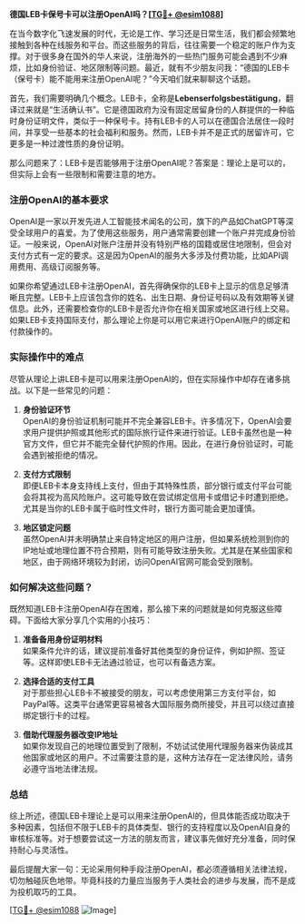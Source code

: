 **德国LEB卡保号卡可以注册OpenAI吗？[[TG💪+ @esim1088](https://t.me/s/esim1088)]**

在当今数字化飞速发展的时代，无论是工作、学习还是日常生活，我们都会频繁地接触到各种在线服务和平台。而这些服务的背后，往往需要一个稳定的账户作为支撑。对于很多身在国外的华人来说，注册海外的一些热门服务可能会遇到不少麻烦，比如身份验证、地区限制等问题。最近，就有不少朋友问我：“德国的LEB卡（保号卡）能不能用来注册OpenAI呢？”今天咱们就来聊聊这个话题。

首先，我们需要明确几个概念。LEB卡，全称是**Lebenserfolgsbestätigung**，翻译过来就是“生活确认书”。它是德国政府为没有固定居留身份的人群提供的一种临时身份证明文件，类似于一种保号卡。持有LEB卡的人可以在德国合法居住一段时间，并享受一些基本的社会福利和服务。然而，LEB卡并不是正式的居留许可，它更多是一种过渡性质的身份证明。

那么问题来了：LEB卡是否能够用于注册OpenAI呢？答案是：理论上是可以的，但实际上会有一些限制和需要注意的地方。

### 注册OpenAI的基本要求

OpenAI是一家以开发先进人工智能技术闻名的公司，旗下的产品如ChatGPT等深受全球用户的喜爱。为了使用这些服务，用户通常需要创建一个账户并完成身份验证。一般来说，OpenAI对账户注册并没有特别严格的国籍或居住地限制，但会对支付方式有一定的要求。这是因为OpenAI的服务大多涉及付费功能，比如API调用费用、高级订阅服务等。

如果你希望通过LEB卡注册OpenAI，首先得确保你的LEB卡上显示的信息足够清晰且完整。LEB卡上应该包含你的姓名、出生日期、身份证号码以及有效期等关键信息。此外，还需要检查你的LEB卡是否允许你在相关国家或地区进行线上交易。如果LEB卡支持国际支付，那么理论上你是可以用它来进行OpenAI账户的绑定和付款操作的。

### 实际操作中的难点

尽管从理论上讲LEB卡是可以用来注册OpenAI的，但在实际操作中却存在诸多挑战。以下是一些常见的问题：

1. **身份验证环节**  
   OpenAI的身份验证机制可能并不完全兼容LEB卡。许多情况下，OpenAI会要求用户提供护照或其他形式的国际旅行证件来进行验证。LEB卡虽然也是一种官方文件，但它并不能完全替代护照的作用。因此，在进行身份验证时，可能会遇到被拒绝的情况。

2. **支付方式限制**  
   即便LEB卡本身支持线上支付，但由于其特殊性质，部分银行或支付平台可能会将其视为高风险账户。这可能导致在尝试绑定信用卡或借记卡时遭到拒绝。尤其是当你的LEB卡属于临时性文件时，银行方面可能会更加谨慎。

3. **地区锁定问题**  
   虽然OpenAI并未明确禁止来自特定地区的用户注册，但如果系统检测到你的IP地址或地理位置不符合预期，则有可能导致注册失败。尤其是在某些国家和地区，由于网络环境较为封闭，访问OpenAI官网可能会受到限制。

### 如何解决这些问题？

既然知道LEB卡注册OpenAI存在困难，那么接下来的问题就是如何克服这些障碍。下面给大家分享几个实用的小技巧：

1. **准备备用身份证明材料**  
   如果条件允许的话，建议提前准备好其他类型的身份证件，例如护照、签证等。这样即使LEB卡无法通过验证，也可以有备选方案。

2. **选择合适的支付工具**  
   对于那些担心LEB卡不被接受的朋友，可以考虑使用第三方支付平台，如PayPal等。这类平台通常更容易被各大国际服务商所接受，并且可以绕过直接绑定银行卡的过程。

3. **借助代理服务器改变IP地址**  
   如果你发现自己的地理位置受到了限制，不妨试试使用代理服务器来伪装成其他国家或地区的用户。不过需要注意的是，这种方法存在一定法律风险，请务必遵守当地法律法规。

### 总结

综上所述，德国LEB卡理论上是可以用来注册OpenAI的，但具体能否成功取决于多种因素，包括但不限于LEB卡的具体类型、银行的支持程度以及OpenAI自身的审核标准等。对于想要尝试这一方法的朋友而言，建议事先做好充分准备，同时保持耐心与灵活性。

最后提醒大家一句：无论采用何种手段注册OpenAI，都必须遵循相关法律法规，切勿触碰灰色地带。毕竟科技的力量应当服务于人类社会的进步与发展，而不是成为投机取巧的工具。

[[TG💪+ @esim1088](https://t.me/s/esim1088) ![Image](https://i.postimg.cc/4NQfJmqS/Snipaste-2025-05-13-00-14-12.png)]